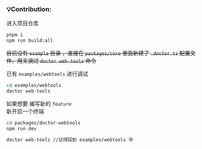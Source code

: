 ### 💡Contribution:

进入项目仓库<br>

```sh
pnpm i
npm run build:all
```

~~目前没有 `example` 目录 ，直接在 `packages/core` 里面新建了 `.doctor.ts` 配置文件，用来调试 `doctor web-tools` 命令~~<br>

已有 `examples/webtools` 进行调试

```sh
cd examples/webtools
doctor web-tools
```

如果想要 编写新的 `feature`<br>
新开启一个终端

```sh
cd packages/doctor-webtools
npm run dev

doctor web-tools //记得回到 examples/webtools 中
```
